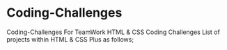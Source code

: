 # Coding-Challenges
Coding-Challenges For TeamWork
HTML & CSS Coding Challenges
List of projects within HTML & CSS Plus as follows;
